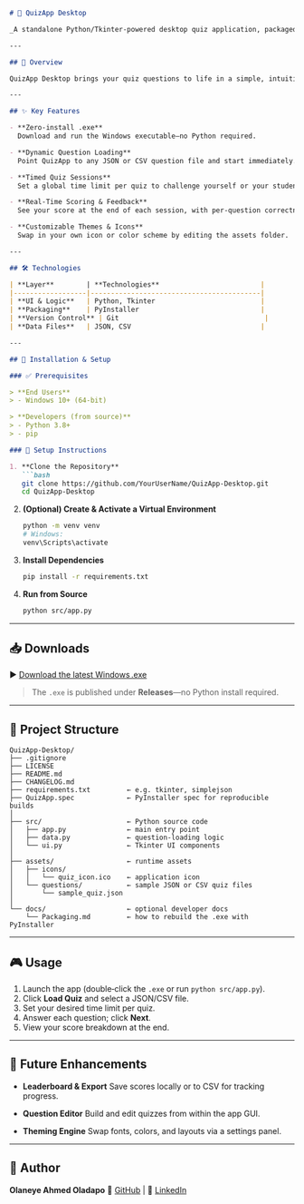 ````markdown
# 📝 QuizApp Desktop

_A standalone Python/Tkinter‑powered desktop quiz application, packaged into a Windows .exe for zero‑install ease._

---

## 🚀 Overview

QuizApp Desktop brings your quiz questions to life in a simple, intuitive GUI.  Educators and learners alike can load question sets, take timed quizzes, and see instant scoring—all without touching a web browser.

---

## ✨ Key Features

- **Zero‑install .exe**  
  Download and run the Windows executable—no Python required.

- **Dynamic Question Loading**  
  Point QuizApp to any JSON or CSV question file and start immediately.

- **Timed Quiz Sessions**  
  Set a global time limit per quiz to challenge yourself or your students.

- **Real‑Time Scoring & Feedback**  
  See your score at the end of each session, with per‑question correctness.

- **Customizable Themes & Icons**  
  Swap in your own icon or color scheme by editing the assets folder.

---

## 🛠️ Technologies

| **Layer**        | **Technologies**                         |
|------------------|------------------------------------------|
| **UI & Logic**   | Python, Tkinter                          |
| **Packaging**    | PyInstaller                              |
| **Version Control** | Git                                    |
| **Data Files**   | JSON, CSV                                |

---

## 🔧 Installation & Setup

### ✅ Prerequisites

> **End Users**  
> - Windows 10+ (64‑bit)  

> **Developers (from source)**  
> - Python 3.8+  
> - pip  

### 📌 Setup Instructions

1. **Clone the Repository**  
   ```bash
   git clone https://github.com/YourUserName/QuizApp-Desktop.git
   cd QuizApp-Desktop
````

2. **(Optional) Create & Activate a Virtual Environment**

   ```bash
   python -m venv venv
   # Windows:
   venv\Scripts\activate
   ```

3. **Install Dependencies**

   ```bash
   pip install -r requirements.txt
   ```

4. **Run from Source**

   ```bash
   python src/app.py
   ```

---

## 📥 Downloads

▶️ [Download the latest Windows .exe](https://github.com/YourUserName/QuizApp-Desktop/releases/latest)

> The `.exe` is published under **Releases**—no Python install required.

---

## 📂 Project Structure

```plaintext
QuizApp-Desktop/
├── .gitignore
├── LICENSE
├── README.md
├── CHANGELOG.md
├── requirements.txt         ← e.g. tkinter, simplejson
├── QuizApp.spec             ← PyInstaller spec for reproducible builds
│
├── src/                     ← Python source code
│   ├── app.py               ← main entry point
│   ├── data.py              ← question‑loading logic
│   └── ui.py                ← Tkinter UI components
│
├── assets/                  ← runtime assets
│   ├── icons/
│   │   └── quiz_icon.ico    ← application icon
│   └── questions/           ← sample JSON or CSV quiz files
│       └── sample_quiz.json
│
└── docs/                    ← optional developer docs
    └── Packaging.md         ← how to rebuild the .exe with PyInstaller
```

---

## 🎮 Usage

1. Launch the app (double‑click the `.exe` or run `python src/app.py`).
2. Click **Load Quiz** and select a JSON/CSV file.
3. Set your desired time limit per quiz.
4. Answer each question; click **Next**.
5. View your score breakdown at the end.

---

## 🔮 Future Enhancements

* **Leaderboard & Export**
  Save scores locally or to CSV for tracking progress.

* **Question Editor**
  Build and edit quizzes from within the app GUI.

* **Theming Engine**
  Swap fonts, colors, and layouts via a settings panel.

---

## 👤 Author

**Olaneye Ahmed Oladapo**
🔗 [GitHub](https://github.com/YourUserName) | 🔗 [LinkedIn](https://www.linkedin.com/in/olaneye/)

```
```
